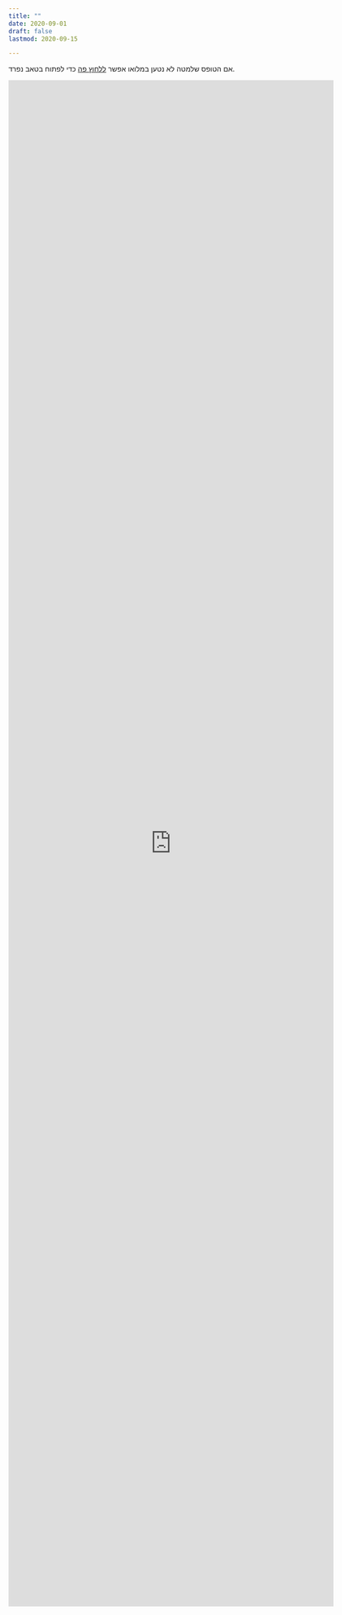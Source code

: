 ```yaml
---
title: ""
date: 2020-09-01
draft: false
lastmod: 2020-09-15

---
```

אם הטופס שלמטה לא נטען במלואו אפשר [ללחוץ פה](https://docs.google.com/forms/d/e/1FAIpQLSf1lT9JxbRsnGNMw7isJEst6jWmUZdii03pCUwVB4apgsnPsw/viewform) כדי לפתוח בטאב נפרד.

<iframe src="https://docs.google.com/forms/d/e/1FAIpQLSf1lT9JxbRsnGNMw7isJEst6jWmUZdii03pCUwVB4apgsnPsw/viewform?embedded=true" width="640" height="3000" dir="rtl" frameborder="0" marginheight="0" marginwidth="0">Loading…</iframe>